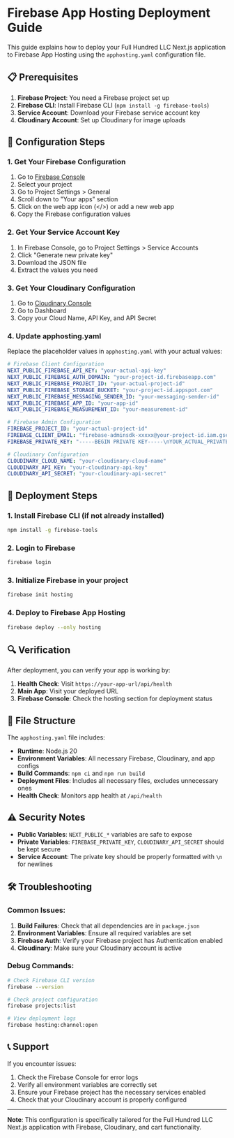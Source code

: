 # Firebase App Hosting Deployment Guide

This guide explains how to deploy your Full Hundred LLC Next.js application to Firebase App Hosting using the `apphosting.yaml` configuration file.

## 📋 Prerequisites

1. **Firebase Project**: You need a Firebase project set up
2. **Firebase CLI**: Install Firebase CLI (`npm install -g firebase-tools`)
3. **Service Account**: Download your Firebase service account key
4. **Cloudinary Account**: Set up Cloudinary for image uploads

## 🔧 Configuration Steps

### 1. Get Your Firebase Configuration

1. Go to [Firebase Console](https://console.firebase.google.com/)
2. Select your project
3. Go to Project Settings > General
4. Scroll down to "Your apps" section
5. Click on the web app icon (</>) or add a new web app
6. Copy the Firebase configuration values

### 2. Get Your Service Account Key

1. In Firebase Console, go to Project Settings > Service Accounts
2. Click "Generate new private key"
3. Download the JSON file
4. Extract the values you need

### 3. Get Your Cloudinary Configuration

1. Go to [Cloudinary Console](https://console.cloudinary.com/)
2. Go to Dashboard
3. Copy your Cloud Name, API Key, and API Secret

### 4. Update apphosting.yaml

Replace the placeholder values in `apphosting.yaml` with your actual values:

```yaml
# Firebase Client Configuration
NEXT_PUBLIC_FIREBASE_API_KEY: "your-actual-api-key"
NEXT_PUBLIC_FIREBASE_AUTH_DOMAIN: "your-project-id.firebaseapp.com"
NEXT_PUBLIC_FIREBASE_PROJECT_ID: "your-actual-project-id"
NEXT_PUBLIC_FIREBASE_STORAGE_BUCKET: "your-project-id.appspot.com"
NEXT_PUBLIC_FIREBASE_MESSAGING_SENDER_ID: "your-messaging-sender-id"
NEXT_PUBLIC_FIREBASE_APP_ID: "your-app-id"
NEXT_PUBLIC_FIREBASE_MEASUREMENT_ID: "your-measurement-id"

# Firebase Admin Configuration
FIREBASE_PROJECT_ID: "your-actual-project-id"
FIREBASE_CLIENT_EMAIL: "firebase-adminsdk-xxxxx@your-project-id.iam.gserviceaccount.com"
FIREBASE_PRIVATE_KEY: "-----BEGIN PRIVATE KEY-----\nYOUR_ACTUAL_PRIVATE_KEY\n-----END PRIVATE KEY-----"

# Cloudinary Configuration
CLOUDINARY_CLOUD_NAME: "your-cloudinary-cloud-name"
CLOUDINARY_API_KEY: "your-cloudinary-api-key"
CLOUDINARY_API_SECRET: "your-cloudinary-api-secret"
```

## 🚀 Deployment Steps

### 1. Install Firebase CLI (if not already installed)
```bash
npm install -g firebase-tools
```

### 2. Login to Firebase
```bash
firebase login
```

### 3. Initialize Firebase in your project
```bash
firebase init hosting
```

### 4. Deploy to Firebase App Hosting
```bash
firebase deploy --only hosting
```

## 🔍 Verification

After deployment, you can verify your app is working by:

1. **Health Check**: Visit `https://your-app-url/api/health`
2. **Main App**: Visit your deployed URL
3. **Firebase Console**: Check the hosting section for deployment status

## 📁 File Structure

The `apphosting.yaml` file includes:

- **Runtime**: Node.js 20
- **Environment Variables**: All necessary Firebase, Cloudinary, and app configs
- **Build Commands**: `npm ci` and `npm run build`
- **Deployment Files**: Includes all necessary files, excludes unnecessary ones
- **Health Check**: Monitors app health at `/api/health`

## ⚠️ Security Notes

- **Public Variables**: `NEXT_PUBLIC_*` variables are safe to expose
- **Private Variables**: `FIREBASE_PRIVATE_KEY`, `CLOUDINARY_API_SECRET` should be kept secure
- **Service Account**: The private key should be properly formatted with `\n` for newlines

## 🛠️ Troubleshooting

### Common Issues:

1. **Build Failures**: Check that all dependencies are in `package.json`
2. **Environment Variables**: Ensure all required variables are set
3. **Firebase Auth**: Verify your Firebase project has Authentication enabled
4. **Cloudinary**: Make sure your Cloudinary account is active

### Debug Commands:

```bash
# Check Firebase CLI version
firebase --version

# Check project configuration
firebase projects:list

# View deployment logs
firebase hosting:channel:open
```

## 📞 Support

If you encounter issues:

1. Check the Firebase Console for error logs
2. Verify all environment variables are correctly set
3. Ensure your Firebase project has the necessary services enabled
4. Check that your Cloudinary account is properly configured

---

**Note**: This configuration is specifically tailored for the Full Hundred LLC Next.js application with Firebase, Cloudinary, and cart functionality.
